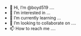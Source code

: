 - 👋 Hi, I’m @boyd519 ....
- 👀 I’m interested in ...
- 🌱 I’m currently learning ...
- 💞️ I’m looking to collaborate on ....
- 📫 How to reach me ....

<!---
boyd519/boyd519 is a ✨ special ✨ repository because its `README.md` (this file) appears on your GitHub profile.
You can click the Preview link to take a look at your changes.
--->
